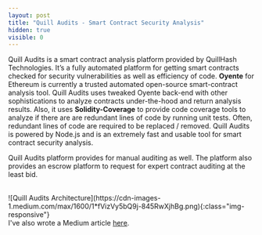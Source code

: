 ```yaml
---
layout: post
title: "Quill Audits - Smart Contract Security Analysis"
hidden: true
visible: 0
---
```


Quill Audits is a smart contract analysis platform provided by QuillHash Technologies. It’s a fully automated platform for getting smart contracts checked for security vulnerabilities as well as efficiency of code. **Oyente** for Ethereum is currently a trusted automated open-source smart-contract analysis tool. Quill Audits uses tweaked Oyente back-end with other sophistications to analyze contracts under-the-hood and return analysis results. Also, it uses **Solidity-Coverage** to provide code coverage tools to analyze if there are are redundant lines of code by running unit tests. Often, redundant lines of code are required to be replaced / removed. Quill Audits is powered by Node.js and is an extremely fast and usable tool for smart contract security analysis.

Quill Audits platform provides for manual auditing as well. The platform also provides an escrow platform to request for expert contract auditing at the least bid.

<br>
![Quill Audits Architecture](https://cdn-images-1.medium.com/max/1600/1*fVizVy5bQ9j-845RwXjhBg.png){:class="img-responsive"}

<br>
I've also wrote a Medium article <a href="https://medium.com/quillhash/quill-audits-the-smart-contract-security-audit-platform-9ea1950ad6e">here</a>.